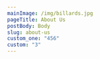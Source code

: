 ```yaml
---
mainImage: /img/billards.jpg
pageTitle: About Us
postBody: Body
slug: about-us
custom_one: "456"
custom: "3"
---
```

